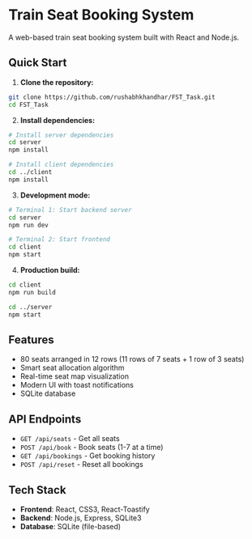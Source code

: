 # Train Seat Booking System

A web-based train seat booking system built with React and Node.js.

## Quick Start

1. **Clone the repository:**
```bash
git clone https://github.com/rushabhkhandhar/FST_Task.git
cd FST_Task
```

2. **Install dependencies:**
```bash
# Install server dependencies
cd server
npm install

# Install client dependencies  
cd ../client
npm install
```

3. **Development mode:**
```bash
# Terminal 1: Start backend server
cd server
npm run dev

# Terminal 2: Start frontend
cd client  
npm start
```

4. **Production build:**
```bash
cd client
npm run build

cd ../server
npm start
```

## Features

- 80 seats arranged in 12 rows (11 rows of 7 seats + 1 row of 3 seats)
- Smart seat allocation algorithm
- Real-time seat map visualization
- Modern UI with toast notifications
- SQLite database

## API Endpoints

- `GET /api/seats` - Get all seats
- `POST /api/book` - Book seats (1-7 at a time)  
- `GET /api/bookings` - Get booking history
- `POST /api/reset` - Reset all bookings

## Tech Stack

- **Frontend**: React, CSS3, React-Toastify
- **Backend**: Node.js, Express, SQLite3
- **Database**: SQLite (file-based)
